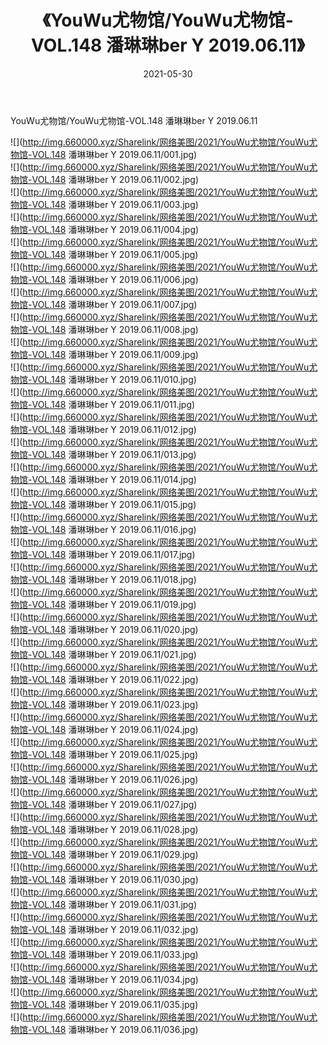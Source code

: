 ﻿---
layout: post
title:  《YouWu尤物馆/YouWu尤物馆-VOL.148 潘琳琳ber Y 2019.06.11》
date:   2021-05-30
img: http://img.660000.xyz/Sharelink/网络美图/2021/YouWu尤物馆/YouWu尤物馆-VOL.148 潘琳琳ber Y 2019.06.11/000.jpg
categories: [美女, 清纯, 唯美]
---

YouWu尤物馆/YouWu尤物馆-VOL.148 潘琳琳ber Y 2019.06.11

 ![](http://img.660000.xyz/Sharelink/网络美图/2021/YouWu尤物馆/YouWu尤物馆-VOL.148 潘琳琳ber Y 2019.06.11/001.jpg) <br>![](http://img.660000.xyz/Sharelink/网络美图/2021/YouWu尤物馆/YouWu尤物馆-VOL.148 潘琳琳ber Y 2019.06.11/002.jpg) <br>![](http://img.660000.xyz/Sharelink/网络美图/2021/YouWu尤物馆/YouWu尤物馆-VOL.148 潘琳琳ber Y 2019.06.11/003.jpg) <br>![](http://img.660000.xyz/Sharelink/网络美图/2021/YouWu尤物馆/YouWu尤物馆-VOL.148 潘琳琳ber Y 2019.06.11/004.jpg) <br>![](http://img.660000.xyz/Sharelink/网络美图/2021/YouWu尤物馆/YouWu尤物馆-VOL.148 潘琳琳ber Y 2019.06.11/005.jpg) <br>![](http://img.660000.xyz/Sharelink/网络美图/2021/YouWu尤物馆/YouWu尤物馆-VOL.148 潘琳琳ber Y 2019.06.11/006.jpg) <br>![](http://img.660000.xyz/Sharelink/网络美图/2021/YouWu尤物馆/YouWu尤物馆-VOL.148 潘琳琳ber Y 2019.06.11/007.jpg) <br>![](http://img.660000.xyz/Sharelink/网络美图/2021/YouWu尤物馆/YouWu尤物馆-VOL.148 潘琳琳ber Y 2019.06.11/008.jpg) <br>![](http://img.660000.xyz/Sharelink/网络美图/2021/YouWu尤物馆/YouWu尤物馆-VOL.148 潘琳琳ber Y 2019.06.11/009.jpg) <br>![](http://img.660000.xyz/Sharelink/网络美图/2021/YouWu尤物馆/YouWu尤物馆-VOL.148 潘琳琳ber Y 2019.06.11/010.jpg) <br>![](http://img.660000.xyz/Sharelink/网络美图/2021/YouWu尤物馆/YouWu尤物馆-VOL.148 潘琳琳ber Y 2019.06.11/011.jpg) <br>![](http://img.660000.xyz/Sharelink/网络美图/2021/YouWu尤物馆/YouWu尤物馆-VOL.148 潘琳琳ber Y 2019.06.11/012.jpg) <br>![](http://img.660000.xyz/Sharelink/网络美图/2021/YouWu尤物馆/YouWu尤物馆-VOL.148 潘琳琳ber Y 2019.06.11/013.jpg) <br>![](http://img.660000.xyz/Sharelink/网络美图/2021/YouWu尤物馆/YouWu尤物馆-VOL.148 潘琳琳ber Y 2019.06.11/014.jpg) <br>![](http://img.660000.xyz/Sharelink/网络美图/2021/YouWu尤物馆/YouWu尤物馆-VOL.148 潘琳琳ber Y 2019.06.11/015.jpg) <br>![](http://img.660000.xyz/Sharelink/网络美图/2021/YouWu尤物馆/YouWu尤物馆-VOL.148 潘琳琳ber Y 2019.06.11/016.jpg) <br>![](http://img.660000.xyz/Sharelink/网络美图/2021/YouWu尤物馆/YouWu尤物馆-VOL.148 潘琳琳ber Y 2019.06.11/017.jpg) <br>![](http://img.660000.xyz/Sharelink/网络美图/2021/YouWu尤物馆/YouWu尤物馆-VOL.148 潘琳琳ber Y 2019.06.11/018.jpg) <br>![](http://img.660000.xyz/Sharelink/网络美图/2021/YouWu尤物馆/YouWu尤物馆-VOL.148 潘琳琳ber Y 2019.06.11/019.jpg) <br>![](http://img.660000.xyz/Sharelink/网络美图/2021/YouWu尤物馆/YouWu尤物馆-VOL.148 潘琳琳ber Y 2019.06.11/020.jpg) <br>![](http://img.660000.xyz/Sharelink/网络美图/2021/YouWu尤物馆/YouWu尤物馆-VOL.148 潘琳琳ber Y 2019.06.11/021.jpg) <br>![](http://img.660000.xyz/Sharelink/网络美图/2021/YouWu尤物馆/YouWu尤物馆-VOL.148 潘琳琳ber Y 2019.06.11/022.jpg) <br>![](http://img.660000.xyz/Sharelink/网络美图/2021/YouWu尤物馆/YouWu尤物馆-VOL.148 潘琳琳ber Y 2019.06.11/023.jpg) <br>![](http://img.660000.xyz/Sharelink/网络美图/2021/YouWu尤物馆/YouWu尤物馆-VOL.148 潘琳琳ber Y 2019.06.11/024.jpg) <br>![](http://img.660000.xyz/Sharelink/网络美图/2021/YouWu尤物馆/YouWu尤物馆-VOL.148 潘琳琳ber Y 2019.06.11/025.jpg) <br>![](http://img.660000.xyz/Sharelink/网络美图/2021/YouWu尤物馆/YouWu尤物馆-VOL.148 潘琳琳ber Y 2019.06.11/026.jpg) <br>![](http://img.660000.xyz/Sharelink/网络美图/2021/YouWu尤物馆/YouWu尤物馆-VOL.148 潘琳琳ber Y 2019.06.11/027.jpg) <br>![](http://img.660000.xyz/Sharelink/网络美图/2021/YouWu尤物馆/YouWu尤物馆-VOL.148 潘琳琳ber Y 2019.06.11/028.jpg) <br>![](http://img.660000.xyz/Sharelink/网络美图/2021/YouWu尤物馆/YouWu尤物馆-VOL.148 潘琳琳ber Y 2019.06.11/029.jpg) <br>![](http://img.660000.xyz/Sharelink/网络美图/2021/YouWu尤物馆/YouWu尤物馆-VOL.148 潘琳琳ber Y 2019.06.11/030.jpg) <br>![](http://img.660000.xyz/Sharelink/网络美图/2021/YouWu尤物馆/YouWu尤物馆-VOL.148 潘琳琳ber Y 2019.06.11/031.jpg) <br>![](http://img.660000.xyz/Sharelink/网络美图/2021/YouWu尤物馆/YouWu尤物馆-VOL.148 潘琳琳ber Y 2019.06.11/032.jpg) <br>![](http://img.660000.xyz/Sharelink/网络美图/2021/YouWu尤物馆/YouWu尤物馆-VOL.148 潘琳琳ber Y 2019.06.11/033.jpg) <br>![](http://img.660000.xyz/Sharelink/网络美图/2021/YouWu尤物馆/YouWu尤物馆-VOL.148 潘琳琳ber Y 2019.06.11/034.jpg) <br>![](http://img.660000.xyz/Sharelink/网络美图/2021/YouWu尤物馆/YouWu尤物馆-VOL.148 潘琳琳ber Y 2019.06.11/035.jpg) <br>![](http://img.660000.xyz/Sharelink/网络美图/2021/YouWu尤物馆/YouWu尤物馆-VOL.148 潘琳琳ber Y 2019.06.11/036.jpg) <br>